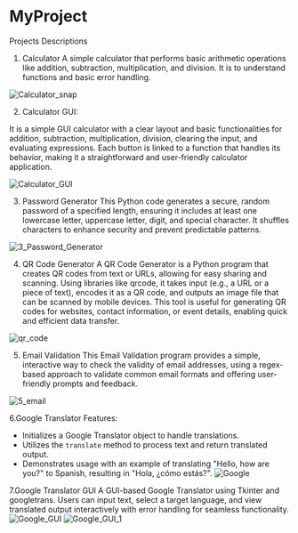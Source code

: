 # MyProject
Projects Descriptions

1. Calculator
A simple calculator that performs basic arithmetic operations like addition, subtraction, multiplication, and division. It is to understand functions and basic error handling.

![Calculator_snap](https://github.com/user-attachments/assets/2a53785b-ea41-480d-b97a-b2940a57bd01)

2. Calculator GUI:

It is a simple GUI calculator with a clear layout and basic functionalities for addition, subtraction, multiplication, division, clearing the input, and evaluating expressions. Each button is linked to a function that handles its behavior, making it a straightforward and user-friendly calculator application.

![Calculator_GUI](https://github.com/user-attachments/assets/c9b87f43-3a53-4a87-95af-0551e706d866)

3. Password Generator
This Python code generates a secure, random password of a specified length, ensuring it includes at least one lowercase letter, uppercase letter, digit, and special character. It shuffles characters to enhance security and prevent predictable patterns.

![3_Password_Generator](https://github.com/user-attachments/assets/098509bb-e205-4d0b-b1c2-1560f7813d60)

4. QR Code Generator
A QR Code Generator is a Python program that creates QR codes from text or URLs, allowing for easy sharing and scanning. Using libraries like qrcode, it takes input (e.g., a URL or a piece of text), encodes it as a QR code, and outputs an image file that can be scanned by mobile devices. This tool is useful for generating QR codes for websites, contact information, or event details, enabling quick and efficient data transfer.

![qr_code](https://github.com/user-attachments/assets/706a072e-45a6-4799-bc86-ca528b171ba7)

5. Email Validation
This Email Validation program provides a simple, interactive way to check the validity of email addresses, using a regex-based approach to validate common email formats and offering user-friendly prompts and feedback.

![5_email](https://github.com/user-attachments/assets/66662687-48fb-4b7f-9ce0-f0e5a039d56b)

6.Google Translator
Features:
- Initializes a Google Translator object to handle translations.
- Utilizes the `translate` method to process text and return translated output.
- Demonstrates usage with an example of translating "Hello, how are you?" to Spanish, resulting in "Hola, ¿cómo estás?".
  ![Google](https://github.com/user-attachments/assets/d399e019-eb14-46e5-b652-345c71030341)


7.Google Translator GUI
A GUI-based Google Translator using Tkinter and googletrans. Users can input text, select a target language, and view translated output interactively with error handling for seamless functionality.
![Google_GUI](https://github.com/user-attachments/assets/926e956f-7fba-40f2-b626-84046e031f73)
![Google_GUI_1](https://github.com/user-attachments/assets/a87ad4b3-c904-48c1-9647-da491c9dfba8)
